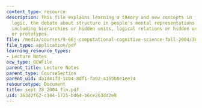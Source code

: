 ```yaml
---
content_type: resource
description: This file explains learning a theory and new concepts in first-order
  logic, the debate about structure in people's mental representations of concepts
  including hierarchies or hidden units, logical relations or hidden units, and definitions
  or prototypes.
file: /media/courses/9-66j-computational-cognitive-science-fall-2004/363d2f62c1441725bd64b6ce263dd2e8_sept_28_2004_fin.pdf
file_type: application/pdf
learning_resource_types:
- Lecture Notes
ocw_type: OCWFile
parent_title: Lecture Notes
parent_type: CourseSection
parent_uid: da1d41fd-1c04-8df1-fa02-4155b8e1ee74
resourcetype: Document
title: sept_28_2004_fin.pdf
uid: 363d2f62-c144-1725-bd64-b6ce263dd2e8
---
```

